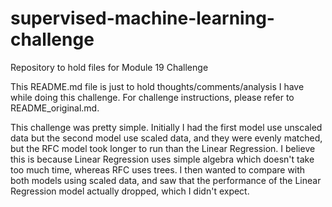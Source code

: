 # supervised-machine-learning-challenge
Repository to hold files for Module 19 Challenge

This README.md file is just to hold thoughts/comments/analysis I have while doing this challenge.
For challenge instructions, please refer to README_original.md.

This challenge was pretty simple. Initially I had the first model use unscaled data but the second model use scaled data, and they were evenly matched, but the RFC model took longer to run than the Linear Regression. I believe this is because Linear Regression uses simple algebra which doesn't take too much time, whereas RFC uses trees.
I then wanted to compare with both models using scaled data, and saw that the performance of the Linear Regression model actually dropped, which I didn't expect.
